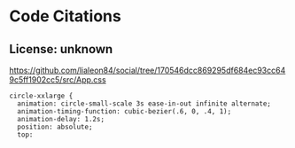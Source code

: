 # Code Citations

## License: unknown
https://github.com/lialeon84/social/tree/170546dcc869295df684ec93cc649c5ff1902cc5/src/App.css

```
circle-xxlarge {
  animation: circle-small-scale 3s ease-in-out infinite alternate;
  animation-timing-function: cubic-bezier(.6, 0, .4, 1);
  animation-delay: 1.2s;
  position: absolute;
  top:
```

